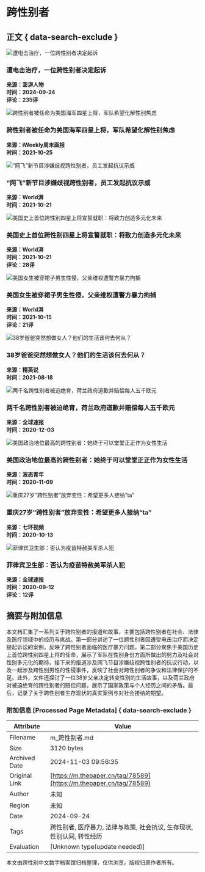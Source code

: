 # 跨性别者

## 正文 { data-search-exclude }


![遭电击治疗，一位跨性别者决定起诉](https://imagecloud.thepaper.cn/thepaper/image/323/352/782.jpg?x-oss-process=image/resize,w_332)

### 遭电击治疗，一位跨性别者决定起诉

**来源：澎湃人物**  
**时间：2024-09-24**  
**评论：235评**

![跨性别者被任命为美国海军四星上将，军队希望化解性别焦虑](https://imagepphcloud.thepaper.cn/pph/image/160/387/673.jpg?x-oss-process=image/resize,w_332)

### 跨性别者被任命为美国海军四星上将，军队希望化解性别焦虑

**来源：iWeekly周末画报**  
**时间：2021-10-25**

![“网飞”新节目涉嫌歧视跨性别者，员工发起抗议示威](https://imagecloud.thepaper.cn/thepaper/image/159/762/365.jpg?x-oss-process=image/resize,w_332)

### “网飞”新节目涉嫌歧视跨性别者，员工发起抗议示威

**来源：World湃**  
**时间：2021-10-21**

![美国史上首位跨性别四星上将宣誓就职：将致力创造多元化未来](https://imagecloud.thepaper.cn/thepaper/image/159/726/987.jpeg?x-oss-process=image/resize,w_332)

### 美国史上首位跨性别四星上将宣誓就职：将致力创造多元化未来

**来源：World湃**  
**时间：2021-10-21**  
**评论：28评**

![美国女生被穿裙子男生性侵，父亲维权遭警方暴力拘捕](https://imagecloud.thepaper.cn/thepaper/image/158/771/683.jpeg?x-oss-process=image/resize,w_332)

### 美国女生被穿裙子男生性侵，父亲维权遭警方暴力拘捕

**来源：World湃**  
**时间：2021-10-15**  
**评论：21评**

![38岁爸爸突然想做女人？他们的生活该何去何从？](https://imagepphcloud.thepaper.cn/pph/image/148/993/556.jpg?x-oss-process=image/resize,w_332)

### 38岁爸爸突然想做女人？他们的生活该何去何从？

**来源：精英说**  
**时间：2021-08-18**

![两千名跨性别者被迫绝育，荷兰政府道歉并赔偿每人五千欧元](https://imagecloud.thepaper.cn/thepaper/image/102/42/810.png?x-oss-process=image/resize,w_332)

### 两千名跨性别者被迫绝育，荷兰政府道歉并赔偿每人五千欧元

**来源：全球速报**  
**时间：2020-12-03**

![美国政治地位最高的跨性别者：她终于可以堂堂正正作为女性生活](https://imagecloud.thepaper.cn/pph/image/97/888/174.jpg?x-oss-process=image/resize,w_332)

### 美国政治地位最高的跨性别者：她终于可以堂堂正正作为女性生活

**来源：液态青年**  
**时间：2020-11-09**

![重庆27岁“跨性别者”放弃变性：希望更多人接纳“ta”](https://imagecloud.thepaper.cn/thepaper/image/93/324/250.jpg?x-oss-process=image/resize,w_332)

### 重庆27岁“跨性别者”放弃变性：希望更多人接纳“ta”

**来源：七环视频**  
**时间：2020-10-13**

![菲律宾卫生部：否认为疫苗特赦美军杀人犯](https://imagecloud.thepaper.cn/thepaper/image/88/150/587.jpg?x-oss-process=image/resize,w_332)

### 菲律宾卫生部：否认为疫苗特赦美军杀人犯

**来源：全球速报**  
**时间：2020-09-12**  
**评论：12评**

## 摘要与附加信息

<!-- tcd_abstract -->
本文档汇集了一系列关于跨性别者的报道和故事，主要包括跨性别者在社会、法律及医疗领域中的经历与挑战。第一部分讲述了一位跨性别者因遭受电击治疗而决定提起诉讼的案例，反映了跨性别者面临的医疗暴力问题。第二部分聚焦于美国历史上首位跨性别四星上将的任命，展示了军队在性别身份方面所做出的努力及社会对性别多元化的期待。接下来的报道涉及网飞节目涉嫌歧视跨性别者的抗议行动，以及一起涉及跨性别男性的性侵事件，反映了社会对跨性别者的争议和法律保护的不足。此外，文件还探讨了一位38岁父亲决定转变性别的生活故事，以及荷兰政府对被迫绝育的跨性别者的赔偿问题，展示了国家政策与个人经历之间的矛盾。最后，记录了关于跨性别者生存现状的真实案例与对社会接纳的期望。
<!-- tcd_abstract_end -->

### 附加信息 [Processed Page Metadata] { data-search-exclude }

| Attribute       | Value                                  |
|-----------------|----------------------------------------|
| Filename        | m_跨性别者.md                             |
| Size            | 3120 bytes                           |
| Archived Date   | 2024-11-03 09:56:35                             |
| Original Link   | [https://m.thepaper.cn/tag/78589](https://m.thepaper.cn/tag/78589)                       |
| Author          | 未知                               |
| Region          | 未知                               |
| Date            | 2024-09-24                                 |
| Tags            | 跨性别者, 医疗暴力, 法律与政策, 社会抗议, 生存现状, 性别认同, 转性经历                                 |
| Evaluation            | [Unknown type(update needed)]                                 |
<!-- tcd_table_end -->

本文由跨性别中文数字档案馆归档整理，仅供浏览。版权归原作者所有。
